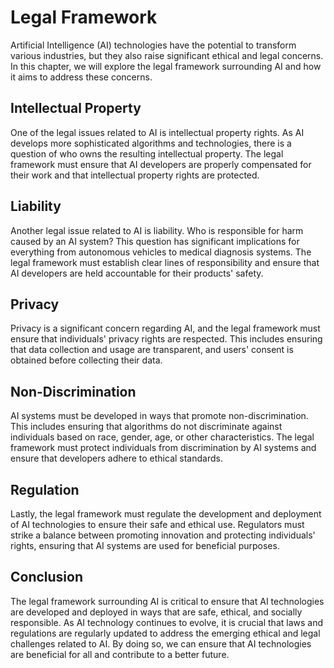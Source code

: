 Legal Framework
==================================================================

Artificial Intelligence (AI) technologies have the potential to transform various industries, but they also raise significant ethical and legal concerns. In this chapter, we will explore the legal framework surrounding AI and how it aims to address these concerns.

Intellectual Property
---------------------

One of the legal issues related to AI is intellectual property rights. As AI develops more sophisticated algorithms and technologies, there is a question of who owns the resulting intellectual property. The legal framework must ensure that AI developers are properly compensated for their work and that intellectual property rights are protected.

Liability
---------

Another legal issue related to AI is liability. Who is responsible for harm caused by an AI system? This question has significant implications for everything from autonomous vehicles to medical diagnosis systems. The legal framework must establish clear lines of responsibility and ensure that AI developers are held accountable for their products' safety.

Privacy
-------

Privacy is a significant concern regarding AI, and the legal framework must ensure that individuals' privacy rights are respected. This includes ensuring that data collection and usage are transparent, and users' consent is obtained before collecting their data.

Non-Discrimination
------------------

AI systems must be developed in ways that promote non-discrimination. This includes ensuring that algorithms do not discriminate against individuals based on race, gender, age, or other characteristics. The legal framework must protect individuals from discrimination by AI systems and ensure that developers adhere to ethical standards.

Regulation
----------

Lastly, the legal framework must regulate the development and deployment of AI technologies to ensure their safe and ethical use. Regulators must strike a balance between promoting innovation and protecting individuals' rights, ensuring that AI systems are used for beneficial purposes.

Conclusion
----------

The legal framework surrounding AI is critical to ensure that AI technologies are developed and deployed in ways that are safe, ethical, and socially responsible. As AI technology continues to evolve, it is crucial that laws and regulations are regularly updated to address the emerging ethical and legal challenges related to AI. By doing so, we can ensure that AI technologies are beneficial for all and contribute to a better future.
